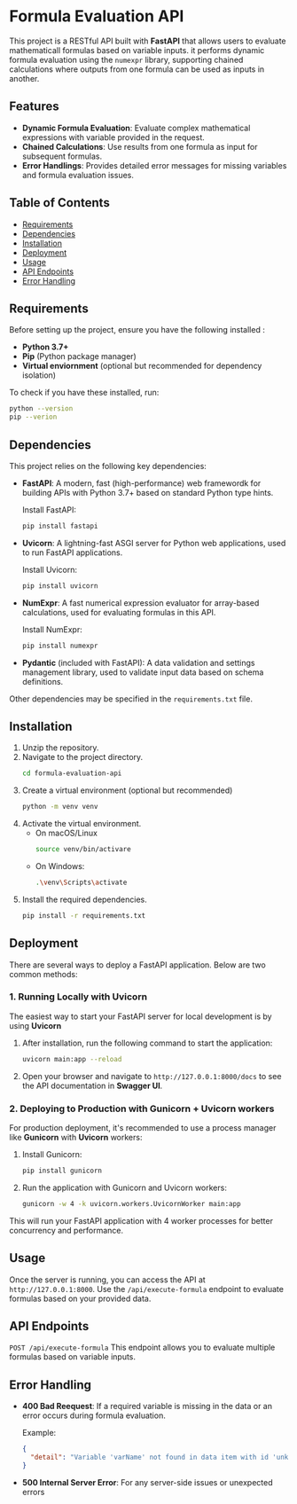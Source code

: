 # Formula Evaluation API

This project is a RESTful API built with **FastAPI** that allows users to evaluate mathematicall formulas based on variable inputs. it performs dynamic formula evaluation using the `numexpr` library, supporting chained calculations where outputs from one formula can be used as inputs in another.

## Features

- **Dynamic Formula Evaluation**: Evaluate complex mathematical expressions with variable provided in the request.
- **Chained Calculations**: Use results from one formula as input for subsequent formulas.
- **Error Handlings**: Provides detailed error messages for missing variables and formula evaluation issues.

## Table of Contents

- [Requirements](#requirements)
- [Dependencies](#dependencies)
- [Installation](#installation)
- [Deployment](#deployment)
- [Usage](#usage)
- [API Endpoints](#api-endpoints)
- [Error Handling](#error-handling)



## Requirements

Before setting up the project, ensure you have the following installed :

- **Python 3.7+**
- **Pip** (Python package manager)
- **Virtual enviornment** (optional but recommended for dependency isolation)

To check if you have these installed, run:

```bash
python --version
pip --verion
```

## Dependencies

This project relies on the following key dependencies:

- **FastAPI**: A modern, fast (high-performance) web framewordk for building APIs with Python 3.7+ based on standard Python type hints.

    Install FastAPI:
    ```bash
    pip install fastapi
    ```

- **Uvicorn**: A lightning-fast ASGI server for Python web applications, used to run FastAPI applications.

    Install Uvicorn:
    ```bash
    pip install uvicorn
    ```

- **NumExpr**: A fast numerical expression evaluator for array-based calculations, used for evaluating formulas in this API.

    Install NumExpr:
    ```bash
    pip install numexpr
    ```

- **Pydantic** (included with FastAPI): A data validation and settings management library, used to validate input data based on schema definitions.

Other dependencies may be specified in the `requirements.txt` file.

## Installation

1. Unzip the repository.
2. Navigate to the project directory.
    ```bash
    cd formula-evaluation-api
    ```
3. Create a virtual environment (optional but recommended)
    ```bash
    python -m venv venv
    ```
4. Activate the virtual environment.
    - On macOS/Linux
        ```bash
        source venv/bin/activare
        ```
    - On Windows:
        ```bash
        .\venv\Scripts\activate
        ```
5. Install the required dependencies.
    ```bash
    pip install -r requirements.txt
    ```

## Deployment
There are several ways to deploy a FastAPI application. Below are two common methods:
### 1. Running Locally with Uvicorn
The easiest way to start your FastAPI server for local development is by using **Uvicorn**
1. After installation, run the following command to start the application:
    ```bash
    uvicorn main:app --reload
    ```
2. Open your browser and navigate to `http://127.0.0.1:8000/docs` to see the API documentation in **Swagger UI**.

### 2. Deploying to Production with Gunicorn + Uvicorn workers
For production deployment, it's recommended to use a process manager like **Gunicorn** with **Uvicorn** workers:
1. Install Gunicorn:
    ```bash
    pip install gunicorn
    ```
2. Run the application with Gunicorn and Uvicorn workers:
    ```bash
    gunicorn -w 4 -k uvicorn.workers.UvicornWorker main:app
    ```
This will run your FastAPI application with 4 worker processes for better concurrency and performance.

## Usage
Once the server is running, you can access the API at `http://127.0.0.1:8000`. Use the `/api/execute-formula` endpoint to evaluate formulas based on your provided data.

## API Endpoints
`POST /api/execute-formula`
This endpoint allows you to evaluate multiple formulas based on variable inputs.

## Error Handling
- **400 Bad Reequest**: If a required variable is missing in the data or an error occurs during formula evaluation.

    Example:
    ```json
    {
      "detail": "Variable 'varName' not found in data item with id 'unknown'"
    }
    ```

- **500 Internal Server Error**: For any server-side issues or unexpected errors

